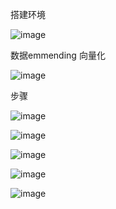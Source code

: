搭建环境

![image](https://github.com/ZPfree/InternLM2_HOMEWORK/assets/16116418/edd4d03c-83b9-4d4f-b7b0-712c37796108)

数据emmending 向量化

![image](https://github.com/ZPfree/InternLM2_HOMEWORK/assets/16116418/2bde1d33-ff0f-420e-b5e6-8bf95126f807)

步骤

![image](https://github.com/ZPfree/InternLM2_HOMEWORK/assets/16116418/6da7895f-a59b-451b-9c98-496aa2554e88)

![image](https://github.com/ZPfree/InternLM2_HOMEWORK/assets/16116418/b97286fa-1aa3-445f-a95c-83f7dace0661)

![image](https://github.com/ZPfree/InternLM2_HOMEWORK/assets/16116418/6546699a-64aa-4301-91ad-8fd93616bb31)



![image](https://github.com/ZPfree/InternLM2_HOMEWORK/assets/16116418/33bed823-6235-4513-b5ce-69a655fc9773)

![image](https://github.com/ZPfree/InternLM2_HOMEWORK/assets/16116418/1af43e6f-5a65-4b04-b4ac-551d04a976ae)




